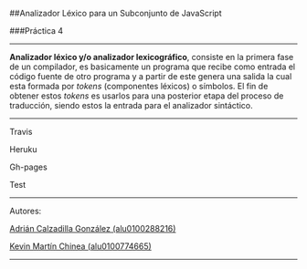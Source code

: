 ##Analizador Léxico para un Subconjunto de JavaScript

###Práctica 4

---

**Analizador léxico y/o analizador lexicográfico**,  consiste en la primera fase de un compilador, es basicamente un programa  que recibe como entrada el código fuente de otro programa y a partir de este genera una salida la cual esta formada por *tokens* (componentes léxicos) o símbolos. El fin de obtener estos *tokens* es usarlos para una posterior etapa del proceso de traducción, siendo estos la entrada para el analizador sintáctico.


---

Travis

Heruku

Gh-pages

Test

---

Autores:

[Adrián Calzadilla González (alu0100288216)](http://alu0100288216.github.io/)

[Kevin Martín Chinea (alu0100774665)](http://alu0100774665.github.io/)

---
